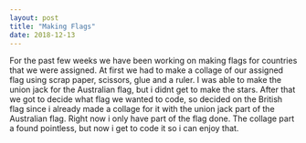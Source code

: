 ```yaml
---
layout: post
title: "Making Flags"
date: 2018-12-13
---
```


For the past few weeks we have been working on making flags for countries that we were assigned. At first we had to make a collage of our assigned flag using scrap paper, scissors, glue and a ruler. I was able to make the union jack for the Australian flag, but i didnt get to make the stars. After that we got to decide what flag we wanted to code, so decided on the British flag since i already made a collage for it with the union jack part of the Australian flag. Right now i only have part of the flag done. The collage part a found pointless, but now i get to code it so i can enjoy that.
